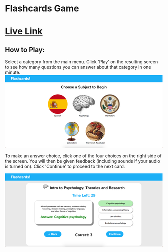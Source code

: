 # Flashcards Game
# [Live Link](http://fleemaja.github.io/flashcards.html)

## How to Play:
Select a category from the main menu. Click 'Play' on the resulting screen
to see how many questions you can answer about that category in one minute. <br />
![Screenshot](images/flashcards.png) <br />

To make an answer choice, click one of the four choices on the right side of the screen.
You will then be given feedback (including sounds if your audio is turned on).
Click 'Continue' to proceed to the next card.

![Screenshot](images/gameplay.png)

